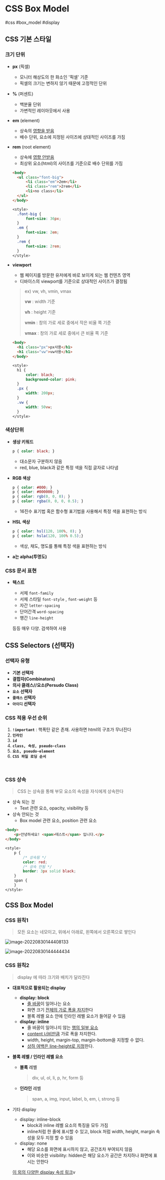# CSS Box Model

#css #box_model #display 



## CSS 기본 스타일

### 크기 단위

- **px** (픽셀)
  
  - 모니터 해상도의 한 화소인 '픽셀' 기준
  - 픽셀의 크기는 변하지 않기 때문에 고정적인 단위
  
- **%** (퍼센트)
  
  - 백분율 단위
  - 가변적인 레이아웃에서 사용
  
- **em** (element)
  
  - 상속의 <u>영향을 받음</u>
  - 배수 단위, 요소에 지정된 사이즈에 상대적인 사이즈를 가짐
  
- **rem** (root element) 
  
  - 상속에 <u>영향 안받음</u>
  - 최상위 요소(html)의 사이즈를 기준으로 배수 단위를 가짐
  
  ```html
  <body>
  	<ul class="font-big">
  		<li class="em">2em</li>
  		<li class="rem">2rem</li>
  		<li>no class</li>
  	</ul>
  </body>
  ```
  
  ```css
  <style>
  	.font-big {
  		font-size: 36px;
  	}
  	.em {
  		font-size: 2em;
  	}
  	.rem {
  		font-size: 2rem;
  	}
  </style>
  ```

- **viewport**

  - 웹 페이지를 방문한 유저에게 바로 보이게 되는 웹 컨텐츠 영역
  - 디바이스의 viewport를 기준으로 상대적인 사이즈가 결정됨

  > ex) vw, vh, vmin, vmax
  >
  > **vw** : width 기준
  >
  > **vh** : height 기준
  >
  > **vmin** : 창의 가로 세로 중에서 작은 비율 쪽 기준
  >
  > **vmax** : 창의 가로 세로 중에서 큰 비율 쪽 기준

  ```html
  <body>
  	<h1 class="px">px사용</h1>
  	<h1 class="vw">vw사용</h1>
  </body>
  ```

  ```css
  <style>
  	h1 {
  		color: black;
  		background-color: pink;
  	}
  	.px {
  		width: 200px;
  	}
  	.vw {
  		width: 50vw;
  	}
  </style>
  ```



### 색상단위

- **생상  키워드**

  ```css
  p { color: black; }
  ```

  - 대소문자 구분하지 않음
  - red, blue, black과 같은 특정 색을 직접 글자로 나타냄

- **RGB 색상**

  ```css
  p { color: #000; }
  p { color: #000000; }
  p { color: rgb(0, 0, 0); }
  p { color: rgba(0, 0, 0, 0.5); }
  ```

  - 16진수 표기법 혹은 함수형 표기법을 사용해서 특정 색을 표현하는 방식

- **HSL 색상**

  ```css
  p { color: hsl(120, 100%, 0); }
  p { color: hsla(120, 100% 0.5);}
  ```

  - 색상, 채도, 명도를 통해 특정 색을 표현하는 방식

- **a는 alpha(투명도)**



### CSS 문서 표현

- **텍스트**

  - 서체 `font-family`
  - 서체 스타일 `font-style` ,  `font-weight`  등
  - 자간 `letter-spacing`
  - 단어간격 `word-spacing`
  - 행간 `line-height`

  등등 매우 다양. 검색하여 사용



## CSS Selectors (선택자)

### 선택자 유형

- **기본 선택자**
- **결합자(Combinators)**
- **의사 클래스//요소(Persudo Class)**
- **`요소` 선택자**
- **`클래스` 선택자**
- **`아이디` 선택자**



### CSS 적용 우선 순위

1. **`!important`** : 핵폭탄 같은 존재. 사용하면 html의 구조가 무너진다
2. **`인라인`**
3. **`id`**
4. **`class, 속성, pseudo-class`**
5. **`요소, pseudo-element`**
6. **`CSS 파일 로딩 순서`**

​	

### CSS 상속

> CSS 는 상속을 통해 부모 요소의 속성을 자식에게 상속한다

- 상속 되는 것
  - Text 관련 요소, opacity, visibility 등
- 상속 안되는 것
  - Box model 관련 요소, position 관련 요소

```html
<body>
	<p>안녕하세요! <span>테스트</span> 입니다.</p>
</body>
```

```css
<style>
	p {
		/* 상속됨 */
		color: red;
		/* 상속 안됨 */
		border: 3px solid black;
	}
	span {
	}
</style>
```



## CSS Box Model

### CSS 원칙1 

> 모든 요소는 네모이고, 위에서 아래로, 왼쪽에서 오른쪽으로 쌓인다

![image-20220830144408133](2022-08-30-box_model.assets/image-20220830144408133.png)

![image-20220830144444434](2022-08-30-box_model.assets/image-20220830144444434.png)

### CSS 원칙2

> display 에 따라 크기와 배치가 달라진다

- **대표적으로 활용되는 display**
  - **display: block**
    - <u>줄 바꿈</u>이 일어나는 요소
    - 화면 크기 <u>전체의 가로 폭을 차지</u>한다
    - 블록 레벨 요소 안에 인라인 레벨 요소가 들어갈 수 있음
  - **display: inline**
    - 줄 바꿈이 일어나지 않는 <u>행의 일부 요소</u>
    - <u>content 너비만큼</u> 가로 폭을 차지한다.
    - width, height, margin-top, margin-bottom을 지정할 수 없다.
    - <u>상하 여백은 line-height로 지정</u>한다.

- **블록 레벨 / 인라인 레벨 요소**

  - **블록** 레벨

    > div, ul, ol, li, p, hr, form 등

  - **인라인** 레벨

    > span, a, img, input, label, b, em, i, strong 등

- 기타 display

  - display: inline-block
    - block과 inline 레벨 요소의 특징을 모두 가짐
    - inline처럼 한 줄에 표시할 수 있고, block 처럼 width, height, margin 속성을 모두 지정 할 수 있음
  - display: none
    - 해당 요소를 화면에 표시하지 않고, 공간조차 부여되지 않음
    - 이와 비슷한 visibility: hidden은 해당 요소가 공간은 차지하나 화면에 표시는 안한다

  

  [이 외의 다양한 display 속성 링크]( https://developer.mozilla.org/ko/docs/Web/CSS/display)v